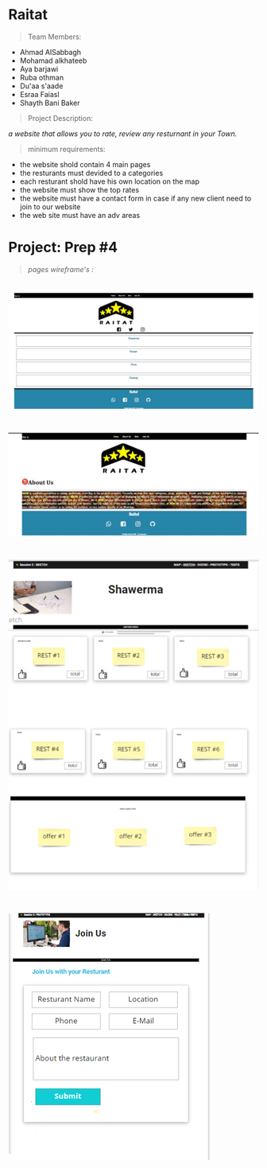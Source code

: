 # Raitat

> Team Members:
* Ahmad AlSabbagh
* Mohamad alkhateeb
* Aya barjawi
* Ruba othman
* Du'aa s'aade
* Esraa Faiasl
* Shayth Bani Baker 
> Project Description:

*a website that allows you to rate, review any resturnant in your Town.*

>minimum requirements:


*  the website shold contain 4 main pages
* the resturants must devided to a categories
* each resturant shold have his own location on the map
* the website must show the top rates 
* the website must have a contact form in case if any new client  need to join to our website
* the web site must have an adv areas

# Project: Prep #4
>*pages wireframe's :*
# ![](img/home.JPG)
# ![](img/about-us.JPG)
# ![](img/rate.png)
# ![](img/join-us.png)
#


